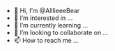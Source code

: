 - 👋 Hi, I’m @AlllieeeBear
- 👀 I’m interested in ...
- 🌱 I’m currently learning ...
- 💞️ I’m looking to collaborate on ...
- 📫 How to reach me ...

<!---
AlllieeeBear/AlllieeeBear is a ✨ special ✨ repository because its `README.md` (this file) appears on your GitHub profile.
You can click the Preview link to take a look at your changes.
--->

